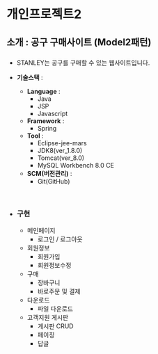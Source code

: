 # 개인프로젝트2

## 소개 : 공구 구매사이트 (Model2패턴)
### <!-- <a href="https://github.com/singhasla/ITwill_myProject/blob/master/Portfolio1.pdf">Portfolio 보기</a> -->
   - STANLEY는 공구를 구매할 수 있는 웹사이트입니다.
      
  - <B>기술스택</B> :
     + <B>Language</B> :
       * Java
       * JSP
       * Javascript
     + <B>Framework</B> :
       * Spring
     + <B>Tool</B> : 
       * Eclipse-jee-mars
       * JDK8(ver_1.8.0)
       * Tomcat(ver_8.0)
       * MySQL Workbench 8.0 CE
     + <B>SCM(버전관리)</B> :
       * Git(GitHub)

<Br>
   
   - ### 구현
      + 메인페이지
         * 로그인 / 로그아웃
      + 회원정보
         * 회원가입<Br>
         * 회원정보수정
      + 구매
         * 장바구니
         * 바로주문 및 결제
      + 다운로드
         * 파일 다운로드
      + 고객지원 게시판
         * 게시판 CRUD
         * 페이징
         * 답글
